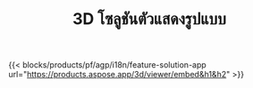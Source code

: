 ﻿---
title: 3D โซลูชันตัวแสดงรูปแบบ 
weight: 7730
url: /th/viewer
limit: 
description: กำลังดู 3D ไฟล์จากอุปกรณ์ใดๆ
---
{{< blocks/products/pf/agp/i18n/feature-solution-app url="https://products.aspose.app/3d/viewer/embed&h1&h2" >}} 
